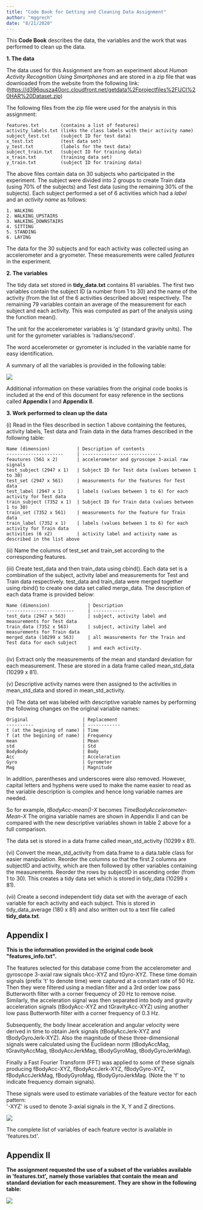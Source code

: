 ```yaml
---
title: "Code Book for Getting and Cleaning Data Assignment"
author: "mggrech"
date: "8/21/2020"
---
```


This **Code Book** describes the data, the variables and the work that was performed 
to clean up the data.

**1. The data**

The data used for this Assignment are from an experiment about _Human Activity Recognition Using Smartphones_
and are stored in a zip file that was downloaded from the website from the following link:
(https://d396qusza40orc.cloudfront.net/getdata%2Fprojectfiles%2FUCI%20HAR%20Dataset.zip)

The following files from the zip file were used for the analysis in this assignment:

    features.txt        (contains a list of features)
    activity_labels.txt (links the class labels with their activity name)
    subject_test.txt    (subject ID for test data)
    x_test.txt          (test data set)
    y_test.txt          (labels for the test data)
    subject_train.txt   (subject ID for training data)
    x_train.txt         (training data set)
    y_train.txt         (subject ID for training data)

The above files contain data on 30 subjects who participated in the experiment. 
The subject were divided into 2 groups to create Train data (using 70% of the subjects) 
and Test data (using the remaining 30% of the subjects).
Each subject performed a set of 6 activities which had a _label_ and an _activity name_ as follows:

    1. WALKING
    2. WALKING_UPSTAIRS
    3. WALKING_DOWNSTAIRS
    4. SITTING
    5. STANDING
    6. LAYING

The data for the 30 subjects and for each activity was collected using an accelerometer 
and a gryometer. These measurements were called _features_ in the experiment.

**2. The variables**

The tidy data set stored in **tidy_data.txt** contains 81 variables. The first two variables
contain the subject ID (a number from 1 to 30) and the name of the activity (from the list of the 6
activities described above) respectively. The remaining 79 variables contain an average of the measurement
for each subject and each activity. This was computed as part of the analysis using the function mean().

The unit for the accelerometer variables is 'g' (standard gravity units). 
The unit for the gyrometer variables is 'radians/second'.

The word accelerometer or gyrometer is included in the variable name for easy identification.

A summary of all the variables is provided in the following table:

![](images/table.png)

Additional information on these variables from the original code books is included at the end
of this document for easy reference in the sections called **Appendix I** and **Appendix II**.

**3. Work performed to clean up the data**

(i) Read in the files described in section 1 above containing the feetures, 
activity labels, Test data and Train data in the data frames described in the following table:

    Name (dimension)          | Description of contents
    ---------------------     | -----------------------------
    feautures (561 x 2)       | accelerometer and gyroscope 3-axial raw signals 
    test_subject (2947 x 1)   | Subject ID for Test data (values between 1 to 30)
    test_set (2947 x 561)     | measurements for the features for Test data       
    test_label (2947 x 1)     | labels (values between 1 to 6) for each activity for Test data
    train_subject (7352 x 1)  | Subject ID for Train data (values between 1 to 30)
    train_set (7352 x 561)    | measurements for the feature for Train data   
    train_label (7352 x 1)    | labels (values between 1 to 6) for each activity for Train data
    activities (6 x2)         | activity label and activity name as described in the list above

(ii) Name the columns of test_set and train_set according to the corresponding features.

(iii) Create test_data and then train_data using cbind(). Each data set is a combination 
of the subject, activity label and measurements for Test and Train data respectively.
test_data and train_data were merged together using rbind() to create one data set called merge_data. 
The description of each data frame is provided below:

    Name (dimension)              | Description 
    -------------------------     | ------------
    test_data (2947 x 563)        | subject, activity label and measurements for Test data
    train_data (7352 x 563)       | subject, activity label and measurements for Train data
    merged_data (10299 x 563)     | all measurements for the Train and Test data for each subject 
                                  | and each activity.    

(iv) Extract only the measurements of the mean and standard deviation for each measurement.
These are stored in a data frame called mean_std_data (10299 x 81).

(v) Descriptive activity names were then assigned to the activities in mean_std_data and
stored in mean_std_activity.

(vi) The data set was labeled with descriptive variable names by performing
the following changes on the original variable names:

    Original                    | Replacement
    ----------                  | ------------
    t (at the begining of name) | Time
    f (at the begining of name) | Frequency
    mean                        | Mean
    std                         | Std
    BodyBody                    | Body
    Acc                         | Acceleration
    Gyro                        | Gyrometer
    Mag                         | Magnitude

In addition, parentheses and underscores were also removed. However, capital letters and 
hyphens were used to make the name easier to read as the variable description is complex and 
hence long variable names are needed. 

So for example, *tBodyAcc-mean()-X* becomes *TimeBodyAccelerometer-Mean-X*
The origina variable names are shown in Appendix II and can be compared with the 
new descriptive variables shown in table 2 above for a full comparison.

The data set is stored in a data frame called mean_std_activity (10299 x 81). 

(vi) Convert the mean_std_activity from data.frame to a data.table class for
easier manipulation. Reorder the columns so that the first 2 columns are subjectID 
and activity, which are then followed by other variables containing the measurements.
Reorder the rows by subjectID in ascending order (from 1 to 30). This creates a tidy data set 
which is stored in tidy_data (10299 x 81).

(vii) Create a second independent tidy data set with the average of each variable
for each activity and each subject. This is stored in tidy_data_average (180 x 81)
and also written out to a text file called **tidy_data.txt**.


## Appendix I

**This is the information provided in the original code book "features_info.txt".**

The features selected for this database come from the accelerometer and gyroscope 3-axial raw signals tAcc-XYZ and tGyro-XYZ. These time domain signals (prefix 't' to denote time) were captured at a constant rate of 50 Hz. Then they were filtered using a median filter and a 3rd order low pass Butterworth filter with a corner frequency of 20 Hz to remove noise. Similarly, the acceleration signal was then separated into body and gravity acceleration signals (tBodyAcc-XYZ and tGravityAcc-XYZ) using another low pass Butterworth filter with a corner frequency of 0.3 Hz. 

Subsequently, the body linear acceleration and angular velocity were derived in time to obtain Jerk signals (tBodyAccJerk-XYZ and tBodyGyroJerk-XYZ). Also the magnitude of these three-dimensional signals were calculated using the Euclidean norm (tBodyAccMag, tGravityAccMag, tBodyAccJerkMag, tBodyGyroMag, tBodyGyroJerkMag). 

Finally a Fast Fourier Transform (FFT) was applied to some of these signals producing fBodyAcc-XYZ, fBodyAccJerk-XYZ, fBodyGyro-XYZ, fBodyAccJerkMag, fBodyGyroMag, fBodyGyroJerkMag. (Note the 'f' to indicate frequency domain signals). 

These signals were used to estimate variables of the feature vector for each pattern:  
'-XYZ' is used to denote 3-axial signals in the X, Y and Z directions.

![](features_1.png)

The complete list of variables of each feature vector is available in 'features.txt'. 

## Appendix II
**The assignment requested the use of a subset of the variables available in 'features.txt',**
**namely those variables that contain the mean and standard deviation for each measurement.** 
**They are show in the following table:**

![](images/features_2.png)
